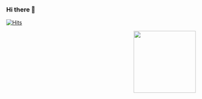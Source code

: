 ### Hi there 👋

[![Hits](https://hits.seeyoufarm.com/api/count/incr/badge.svg?url=https%3A%2F%2Fgithub.com%2Fhyeon1263&count_bg=%2300DFBE&title_bg=%23000000&icon=&icon_color=%23E7E7E7&title=hits&edge_flat=false)](https://hits.seeyoufarm.com)

<img align='right' src="https://github-readme-stats.vercel.app/api?username=hyeon1263" height="165">

<!--
**hyeon1263/hyeon1263** is a ✨ _special_ ✨ repository because its `README.md` (this file) appears on your GitHub profile.

Here are some ideas to get you started:

- 🔭 I’m currently working on ...
- 🌱 I’m currently learning ...
- 👯 I’m looking to collaborate on ...
- 🤔 I’m looking for help with ...
- 💬 Ask me about ...
- 📫 How to reach me: ...
- 😄 Pronouns: ...
- ⚡ Fun fact: ...
-->
